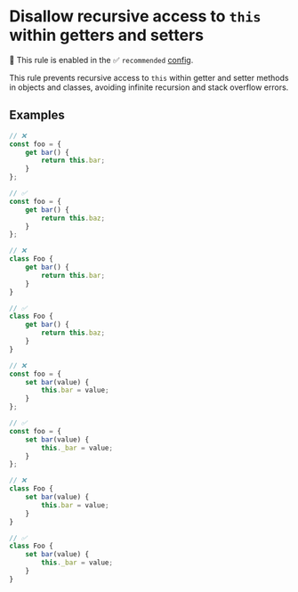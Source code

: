 # Disallow recursive access to `this` within getters and setters

💼 This rule is enabled in the ✅ `recommended` [config](https://github.com/es-tooling/eslint-plugin-unicorn-x#recommended-config).

<!-- end auto-generated rule header -->
<!-- Do not manually modify this header. Run: `npm run fix:eslint-docs` -->

This rule prevents recursive access to `this` within getter and setter methods in objects and classes, avoiding infinite recursion and stack overflow errors.

## Examples

```js
// ❌
const foo = {
	get bar() {
		return this.bar;
	}
};

// ✅
const foo = {
	get bar() {
		return this.baz;
	}
};
```

```js
// ❌
class Foo {
	get bar() {
		return this.bar;
	}
}

// ✅
class Foo {
	get bar() {
		return this.baz;
	}
}
```

```js
// ❌
const foo = {
	set bar(value) {
		this.bar = value;
	}
};

// ✅
const foo = {
	set bar(value) {
		this._bar = value;
	}
};
```

```js
// ❌
class Foo {
	set bar(value) {
		this.bar = value;
	}
}

// ✅
class Foo {
	set bar(value) {
		this._bar = value;
	}
}
```
